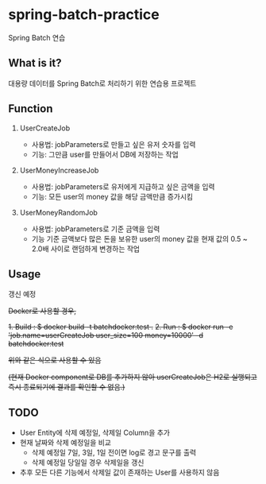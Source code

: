 # spring-batch-practice

Spring Batch 연습

## What is it?

대용량 데이터를 Spring Batch로 처리하기 위한 연습용 프로젝트

## Function

1. UserCreateJob
    - 사용법: jobParameters로 만들고 싶은 유저 숫자를 입력
    - 기능: 그만큼 user를 만들어서 DB에 저장하는 작업

2. UserMoneyIncreaseJob
    - 사용법: jobParameters로 유저에게 지급하고 싶은 금액을 입력
    - 기능: 모든 user의 money 값을 해당 금액만큼 증가시킴

3. UserMoneyRandomJob
    - 사용법: jobParameters로 기준 금액을 입력
    - 기능 기준 금액보다 많은 돈을 보유한 user의 money 값을 현재 값의 0.5 ~ 2.0배 사이로 랜덤하게 변경하는 작업

## Usage

갱신 예정

~~Docker로 사용할 경우,~~

~~1. Build : $ docker build -t batchdocker:test .~~
~~2. Run : $ docker run -e 'job.name=userCreateJob user_size=100 money=10000' -d batchdocker:test~~

~~위와 같은 식으로 사용할 수 있음~~

~~(현재 Docker component로 DB를 추가하지 않아 userCreateJob은 H2로 실행되고 즉시 종료되기에 결과를 확인할 수 없음.)~~

## TODO

- User Entity에 삭제 예정일, 삭제일 Column을 추가
- 현재 날짜와 삭제 예정일을 비교
    - 삭제 예정일 7일, 3일, 1일 전이면 log로 경고 문구를 출력
    - 삭제 예정일 당일일 경우 삭제일을 갱신
- 추후 모든 다른 기능에서 삭제일 값이 존재하는 User를 사용하지 않음